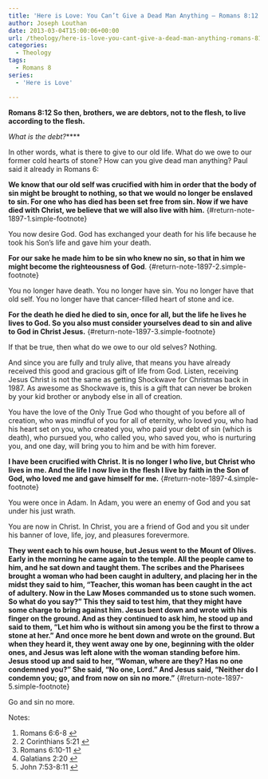 ```yaml
---
title: 'Here is Love: You Can’t Give a Dead Man Anything – Romans 8:12'
author: Joseph Louthan
date: 2013-03-04T15:00:06+00:00
url: /theology/here-is-love-you-cant-give-a-dead-man-anything-romans-812/
categories:
  - Theology
tags:
  - Romans 8
series:
  - 'Here is Love'

---
```

**Romans 8:12 So then, brothers, we are debtors, not to the flesh, to live according to the flesh.**

_What is the debt?_****

In other words, what is there to give to our old life. What do we owe to our former cold hearts of stone? How can you give dead man anything? Paul said it already in Romans 6:

**We know that our old self was crucified with him in order that the body of sin might be brought to nothing, so that we would no longer be enslaved to sin. For one who has died has been set free from sin. Now if we have died with Christ, we believe that we will also live with him.** [][2]{#return-note-1897-1.simple-footnote}

You now desire God. God has exchanged your death for his life because he took his Son’s life and gave him your death.

**For our sake he made him to be sin who knew no sin, so that in him we might become the righteousness of God**. [][3]{#return-note-1897-2.simple-footnote}

You no longer have death. You no longer have sin. You no longer have that old self. You no longer have that cancer-filled heart of stone and ice.

**For the death he died he died to sin, once for all, but the life he lives he lives to God. So you also must consider yourselves dead to sin and alive to God in Christ Jesus.** [][4]{#return-note-1897-3.simple-footnote}

If that be true, then what do we owe to our old selves? Nothing.

And since you are fully and truly alive, that means you have already received this good and gracious gift of life from God. Listen, receiving Jesus Christ is not the same as getting Shockwave for Christmas back in 1987. As awesome as Shockwave is, this is a gift that can never be broken by your kid brother or anybody else in all of creation.

You have the love of the Only True God who thought of you before all of  creation, who was mindful of you for all of eternity, who loved you, who had his heart set on you, who created you, who paid your debt of sin (which is death), who pursued you, who called you, who saved you, who is nurturing you, and one day, will bring you to him and be with him forever.

**I have been crucified with Christ. It is no longer I who live, but Christ who lives in me. And the life I now live in the flesh I live by faith in the Son of God, who loved me and gave himself for me.** [][5]{#return-note-1897-4.simple-footnote}

You were once in Adam. In Adam, you were an enemy of God and you sat under his just wrath.

You are now in Christ. In Christ, you are a friend of God and you sit under his banner of love, life, joy, and pleasures forevermore.

**They went each to his own house, but Jesus went to the Mount of Olives. Early in the morning he came again to the temple. All the people came to him, and he sat down and taught them. The scribes and the Pharisees brought a woman who had been caught in adultery, and placing her in the midst they said to him, “Teacher, this woman has been caught in the act of adultery. Now in the Law Moses commanded us to stone such women. So what do you say?” This they said to test him, that they might have some charge to bring against him. Jesus bent down and wrote with his finger on the ground. And as they continued to ask him, he stood up and said to them, “Let him who is without sin among you be the first to throw a stone at her.” And once more he bent down and wrote on the ground. But when they heard it, they went away one by one, beginning with the older ones, and Jesus was left alone with the woman standing before him. Jesus stood up and said to her, “Woman, where are they? Has no one condemned you?” She said, “No one, Lord.” And Jesus said, “Neither do I condemn you; go, and from now on sin no more.”** [][6]{#return-note-1897-5.simple-footnote}

Go and sin no more.

<div class="simple-footnotes">
  <p class="notes">
    Notes:
  </p>
  
  <ol>
    <li id="note-1897-1">
      Romans 6:6-8 <a href="#return-note-1897-1">&#8617;</a>
    </li>
    <li id="note-1897-2">
      2 Corinthians 5:21 <a href="#return-note-1897-2">&#8617;</a>
    </li>
    <li id="note-1897-3">
      Romans 6:10-11 <a href="#return-note-1897-3">&#8617;</a>
    </li>
    <li id="note-1897-4">
      Galatians 2:20 <a href="#return-note-1897-4">&#8617;</a>
    </li>
    <li id="note-1897-5">
      John 7:53-8:11 <a href="#return-note-1897-5">&#8617;</a>
    </li>
  </ol>
</div>

 [1]: https://i0.wp.com/theologic.us/wp-content/uploads/2013/03/r_shockwave027.jpg
 [2]: #note-1897-1 "Romans 6:6-8"
 [3]: #note-1897-2 "2 Corinthians 5:21"
 [4]: #note-1897-3 "Romans 6:10-11"
 [5]: #note-1897-4 "Galatians 2:20"
 [6]: #note-1897-5 "John 7:53-8:11"